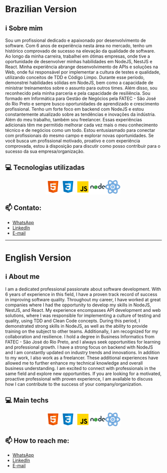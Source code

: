 # Brazilian Version

## ℹ️ Sobre mim

Sou um profissional dedicado e apaixonado por desenvolvimento de software. Com 6 anos de experiência nesta área no mercado, tenho um histórico comprovado de sucesso na elevação da qualidade de software. Ao longo da minha carreira, trabalhei em ótimas empresas, onde tive a oportunidade de desenvolver minhas habilidades em NodeJS, NestJS e React.
Minha experiência abrange desenvolvimento de APIs e soluções na Web, onde fui responsável por implementar a cultura de testes e qualidade, utilizando conceitos de TDD e Código Limpo. Durante esse período, demonstrei habilidades sólidas em NodeJS, bem como a capacidade de ministrar treinamentos sobre o assunto para outros times. Além disso, sou reconhecido pela minha parceria e pela capacidade de resiliência.
Sou formado em Informática para Gestão de Negócios pela FATEC - São José do Rio Preto e sempre busco oportunidades de aprendizado e crescimento profissional. Tenho um forte foco em backend com NodeJS e estou constantemente atualizado sobre as tendências e inovações da indústria.
Além do meu trabalho, também sou freelancer. Essas experiências adicionais têm me permitido melhorar cada vez mais o meu conhecimento técnico e de negócios como um todo.
Estou entusiasmado para conectar com profissionais do mesmo campo e explorar novas oportunidades. Se você busca um profissional motivado, proativo e com experiência comprovada, estou à disposição para discutir como posso contribuir para o sucesso da sua empresa/organização.


## 💻 Tecnologias utilizadas

<div style="display: flex; align-items:center; justify-content: center; max-width: 500px">
  <img src="https://github.com/raulneto90/raulneto90/blob/main/icons8-html-5-48.png" alt="HTML 5" style="display: inline-block; width: 48px; height: 48px"/>
  <img src="https://github.com/raulneto90/raulneto90/blob/main/icons8-css3-48.png" alt="CSS 3" style="display: inline-block; width: 48px; height: 48px"/>
  <img src="https://github.com/raulneto90/raulneto90/blob/main/javascript.png" alt="Javascript" style="display: inline-block; width: 48px; height: 48px"/>
  <img src="https://github.com/raulneto90/raulneto90/blob/main/icons8-nodejs-48.png" alt="NodeJS" style="display: inline-block; width: 48px; height: 48px"/>
  <img src="https://github.com/raulneto90/raulneto90/blob/main/icons8-react-40.png" alt="ReactJS" style="display: inline-block; width: 48px; height: 48px"/>
</div>


## 📫 Contato:

- [WhatsApp](18981126127)
- [LinkedIn](https://www.linkedin.com/in/raul-neto-777bb988/)
- [E-mail](mailto:raulneto90@gmail.com)

---

# English Version

## ℹ️ About me

I am a dedicated professional passionate about software development. With 6 years of experience in this field, I have a proven track record of success in improving software quality. Throughout my career, I have worked at great companies where I had the opportunity to develop my skills in NodeJS, NestJS, and React. My experience encompasses API development and web solutions, where I was responsible for implementing a culture of testing and quality, using TDD and Clean Code concepts. During this period, I demonstrated strong skills in NodeJS, as well as the ability to provide training on the subject to other teams. Additionally, I am recognized for my collaboration and resilience. I hold a degree in Business Informatics from FATEC - São José do Rio Preto, and I always seek opportunities for learning and professional growth. I have a strong focus on backend with NodeJS and I am constantly updated on industry trends and innovations. In addition to my work, I also work as a freelancer. These additional experiences have allowed me to further enhance my technical knowledge and overall business understanding. I am excited to connect with professionals in the same field and explore new opportunities. If you are looking for a motivated, proactive professional with proven experience, I am available to discuss how I can contribute to the success of your company/organization.

## 💻 Main techs

<div style="display: flex; align-items:center; justify-content: center; max-width: 500px">
  <img src="https://github.com/raulneto90/raulneto90/blob/main/icons8-html-5-48.png" alt="HTML 5" style="display: inline-block; width: 48px; height: 48px"/>
  <img src="https://github.com/raulneto90/raulneto90/blob/main/icons8-css3-48.png" alt="CSS 3" style="display: inline-block; width: 48px; height: 48px"/>
  <img src="https://github.com/raulneto90/raulneto90/blob/main/javascript.png" alt="Javascript" style="display: inline-block; width: 48px; height: 48px"/>
  <img src="https://github.com/raulneto90/raulneto90/blob/main/icons8-nodejs-48.png" alt="NodeJS" style="display: inline-block; width: 48px; height: 48px"/>
  <img src="https://github.com/raulneto90/raulneto90/blob/main/icons8-react-40.png" alt="ReactJS" style="display: inline-block; width: 48px; height: 48px"/>
</div>


## 📫 How to reach me:

- [WhatsApp](18981126127)
- [LinkedIn](https://www.linkedin.com/in/raul-neto-777bb988/)
- [E-mail](mailto:raulneto90@gmail.com)
